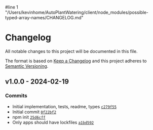 #line 1 "/Users/kevinhome/AutoPlantWatering/client/node_modules/possible-typed-array-names/CHANGELOG.md"
# Changelog

All notable changes to this project will be documented in this file.

The format is based on [Keep a Changelog](https://keepachangelog.com/en/1.0.0/)
and this project adheres to [Semantic Versioning](https://semver.org/spec/v2.0.0.html).

## v1.0.0 - 2024-02-19

### Commits

- Initial implementation, tests, readme, types [`c279f55`](https://github.com/ljharb/possible-typed-array-names/commit/c279f550021896afa50c1169b3111618a96cf898)
- Initial commit [`0f22bf2`](https://github.com/ljharb/possible-typed-array-names/commit/0f22bf24d16fc8ea29483ed7ed378afb3758a4df)
- npm init [`25d6cff`](https://github.com/ljharb/possible-typed-array-names/commit/25d6cffe4091921e4e210704dabed37ae3d7b261)
- Only apps should have lockfiles [`a1bd592`](https://github.com/ljharb/possible-typed-array-names/commit/a1bd592fa037430d401b1d6d26cfea2c2d6789db)

